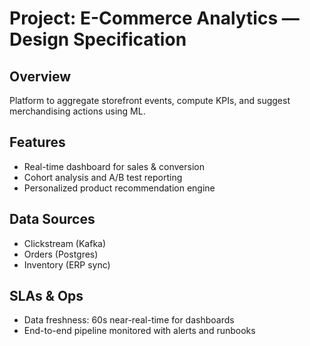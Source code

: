 # Project: E-Commerce Analytics — Design Specification

## Overview
Platform to aggregate storefront events, compute KPIs, and suggest merchandising actions using ML.

## Features
- Real-time dashboard for sales & conversion
- Cohort analysis and A/B test reporting
- Personalized product recommendation engine

## Data Sources
- Clickstream (Kafka)
- Orders (Postgres)
- Inventory (ERP sync)

## SLAs & Ops
- Data freshness: 60s near-real-time for dashboards
- End-to-end pipeline monitored with alerts and runbooks
